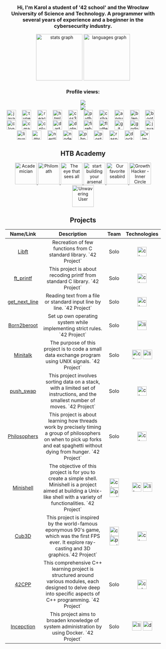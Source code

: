 <div align="center">
  <h3>
    Hi, I'm Karol a student of '42 school' and the Wrocław University of Science and Technology. A programmer with several years of experience and a beginner in the cybersecurity industry.</h3>
</div>


<div align="center">
  <img src="https://github-readme-stats.vercel.app/api?username=kgebski0036&hide_title=false&hide_rank=true&show_icons=true&include_all_commits=true&count_private=true&disable_animations=false&theme=dracula&locale=en&hide_border=false" height="150" alt="stats graph"  />
  <img src="https://github-readme-stats.vercel.app/api/top-langs?username=kgebski0036&locale=en&hide_title=false&layout=compact&card_width=320&langs_count=5&theme=dracula&hide_border=false" height="150" alt="languages graph"  />
</div>

###

<div align="center">
  <h3>Profile views:</h3> <img src="https://profile-counter.glitch.me/kgebski0036/count.svg?"/>
</div>

<div align="center">
  
  <div>
    <img src="https://api.roadmap.sh/v1-badge/tall/653508fab5d7a4eb01f608ba">
  </div>
  
  <div>
    <img src="https://cdn.jsdelivr.net/gh/devicons/devicon/icons/javascript/javascript-original.svg" height="30" alt="javascript logo"  />
    <img width="12" />
    <img src="https://cdn.jsdelivr.net/gh/devicons/devicon/icons/typescript/typescript-original.svg" height="30" alt="typescript logo"  />
    <img width="12" />
    <img src="https://cdn.jsdelivr.net/gh/devicons/devicon/icons/react/react-original.svg" height="30" alt="react logo"  />
    <img width="12" />
    <img src="https://cdn.jsdelivr.net/gh/devicons/devicon/icons/html5/html5-original.svg" height="30" alt="html5 logo"  />
    <img width="12" />
    <img src="https://cdn.jsdelivr.net/gh/devicons/devicon/icons/css3/css3-original.svg" height="30" alt="css3 logo"  />
    <img width="12" />
    <img src="https://cdn.jsdelivr.net/gh/devicons/devicon/icons/python/python-original.svg" height="30" alt="python logo"  />
    <img width="12" />
    <img src="https://cdn.jsdelivr.net/gh/devicons/devicon/icons/csharp/csharp-original.svg" height="30" alt="csharp logo"  />
    <img width="12" />
    <img src="https://cdn.jsdelivr.net/gh/devicons/devicon/icons/angularjs/angularjs-original.svg" height="30" alt="angularjs logo"  />
    <img width="12" />
    <img src="https://cdn.jsdelivr.net/gh/devicons/devicon/icons/blender/blender-original.svg" height="30" alt="blender logo"  />
    <img width="12" />
    <img src="https://cdn.jsdelivr.net/gh/devicons/devicon/icons/bootstrap/bootstrap-original.svg" height="30" alt="bootstrap logo"  />
    <img width="12" />
    <img src="https://cdn.jsdelivr.net/gh/devicons/devicon/icons/c/c-original.svg" height="30" alt="c logo"  />
    <img width="12" />
    <img src="https://cdn.jsdelivr.net/gh/devicons/devicon/icons/cmake/cmake-original.svg" height="30" alt="cmake logo"  />
    <img width="12" />
    <img src="https://cdn.jsdelivr.net/gh/devicons/devicon/icons/cplusplus/cplusplus-original.svg" height="30" alt="cplusplus logo"  />
    <img width="12" />
    <img src="https://cdn.jsdelivr.net/gh/devicons/devicon/icons/dart/dart-original.svg" height="30" alt="dart logo"  />
    <img width="12" />
    <img src="https://cdn.jsdelivr.net/gh/devicons/devicon/icons/dotnetcore/dotnetcore-original.svg" height="30" alt="dotnetcore logo"  />
    <img width="12" />
    <img src="https://cdn.jsdelivr.net/gh/devicons/devicon/icons/firebase/firebase-plain.svg" height="30" alt="firebase logo"  />
    <img width="12" />
    <img src="https://cdn.jsdelivr.net/gh/devicons/devicon/icons/flutter/flutter-original.svg" height="30" alt="flutter logo"  />
    <img width="12" />
    <img src="https://cdn.jsdelivr.net/gh/devicons/devicon/icons/git/git-original.svg" height="30" alt="git logo"  />
    <img width="12" />
    <img src="https://cdn.jsdelivr.net/gh/devicons/devicon/icons/godot/godot-original.svg" height="30" alt="godot logo"  />
    <img width="12" />
    <img src="https://cdn.jsdelivr.net/gh/devicons/devicon/icons/java/java-original.svg" height="30" alt="java logo"  />
    <img width="12" />
    <img src="https://cdn.jsdelivr.net/gh/devicons/devicon/icons/linux/linux-original.svg" height="30" alt="linux logo"  />
    <img width="12" />
    <img src="https://cdn.jsdelivr.net/gh/devicons/devicon/icons/mysql/mysql-original.svg" height="30" alt="mysql logo"  />
    <img width="12" />
    <img src="https://cdn.jsdelivr.net/gh/devicons/devicon/icons/nestjs/nestjs-plain.svg" height="30" alt="nestjs logo"  />
    <img width="12" />
    <img src="https://cdn.jsdelivr.net/gh/devicons/devicon/icons/nodejs/nodejs-original.svg" height="30" alt="nodejs logo"  />
    <img width="12" />
    <img src="https://cdn.jsdelivr.net/gh/devicons/devicon/icons/php/php-original.svg" height="30" alt="php logo"  />
    <img width="12" />
    <img src="https://cdn.jsdelivr.net/gh/devicons/devicon/icons/postgresql/postgresql-original.svg" height="30" alt="postgresql logo"  />
    <img width="12" />
    <img src="https://cdn.jsdelivr.net/gh/devicons/devicon/icons/raspberrypi/raspberrypi-original.svg" height="30" alt="raspberrypi logo"  />
    <img width="12" />
    <img src="https://cdn.jsdelivr.net/gh/devicons/devicon/icons/docker/docker-original.svg" height="30" alt="docker logo"  />
    <img width="12" />
    <img src="https://cdn.jsdelivr.net/gh/devicons/devicon/icons/vim/vim-original.svg" height="30" alt="vim logo"  />
    
  </div>
  
  <div>
    <h2>HTB Academy</h2>
    <a href="https://academy.hackthebox.com/achievement/badge/57005750-7349-11ee-b5a6-bea50ffe6cb4">
      <img src="https://academy.hackthebox.com/storage/badges/academician.png" height="70" alt="Academician"/>
    </a>
    <a href="https://academy.hackthebox.com/achievement/badge/8ec4d376-7d6f-11ee-b5a6-bea50ffe6cb4">
      <img src="https://academy.hackthebox.com/storage/badges/philomath.png" height="70" alt="Philomath"/>
    </a>
    <a href="https://academy.hackthebox.com/achievement/badge/6aec9850-8017-11ee-b5a6-bea50ffe6cb4">
      <img src="https://academy.hackthebox.com/storage/badges/the-eye-that-sees-all.png" height="70" alt="The eye that sees all"/>
    </a>
    <a href="https://academy.hackthebox.com/achievement/badge/79af640d-8681-11ee-b5a6-bea50ffe6cb4">
      <img src="https://academy.hackthebox.com/storage/badges/start-building-your-arsenal.png" height="70" alt="start building your arsenal"/>
    </a>
      <a href="https://academy.hackthebox.com/achievement/badge/ddbb1c86-9da8-11ee-bfb6-bea50ffe6cb4">
      <img src="https://academy.hackthebox.com/storage/badges/our-favorite-seabird.png" height="70" alt="Our favorite seabird"/>
    </a>
    <a href="https://academy.hackthebox.com/achievement/badge/3d4d7401-88e0-11ee-94f4-bea50ffe6cb4">
      <img src="https://academy.hackthebox.com/storage/badges/34501fc51a104adf5ccc915e28a06164/logo.png" height="70" alt="Growth Hacker - Inner Circle"/>
    </a>
    <a href="https://academy.hackthebox.com/achievement/badge/5cd5f6d0-99af-11ee-bfb6-bea50ffe6cb4">
      <img src="https://academy.hackthebox.com/storage/badges/7f81e8837d0540d610c5019478c7647a/logo.png" height="70" alt="Unwavering User"/>
    </a>
  </div>

  <div>
    <h2>Projects</h2>
    <table>
      <thead>
          <tr>
              <th>Name/Link</th>
              <th>Description</th>
              <th>Team</th>
              <th>Technologies</th>
          </tr>
      </thead>
      <tbody>
          <tr>
              <td align="center"><a href="https://github.com/KGebski0036/Libft">Libft</a></td>
              <td align="center">Recreation of few functions from C standard library. `42 Project`</td>
              <td align="center">Solo</td>
              <td align="center"><img src="https://cdn.jsdelivr.net/gh/devicons/devicon/icons/c/c-original.svg" height="30" alt="c logo"  /></td>
          </tr>
          <tr>
              <td align="center"><a href="https://github.com/KGebski0036/ft_printf">ft_printf</a></td>
              <td align="center">This project is about recoding printf from standard C library. `42 Project`</td>
              <td align="center">Solo</td>
              <td align="center"><img src="https://cdn.jsdelivr.net/gh/devicons/devicon/icons/c/c-original.svg" height="30" alt="c logo"  /></td>
          </tr>
          <tr>
              <td align="center"><a href="https://github.com/KGebski0036/get_next_line">get_next_line</a></td>
              <td align="center">Reading text from a file or standard input line by line. `42 Project`</td>
              <td align="center">Solo</td>
              <td align="center"><img src="https://cdn.jsdelivr.net/gh/devicons/devicon/icons/c/c-original.svg" height="30" alt="c logo"  /></td>
          </tr>
          <tr>
              <td align="center"><a href="https://github.com/KGebski0036/Born2beroot">Born2beroot</a></td>
              <td align="center">Set up own operating system while implementing strict rules. `42 Project`</td>
              <td align="center">Solo</td>
              <td align="center"><img src="https://cdn.jsdelivr.net/gh/devicons/devicon/icons/linux/linux-original.svg" height="30" alt="linux logo"  /></td>
          </tr>
          <tr>
              <td align="center"><a href="https://github.com/KGebski0036/minitalk">Minitalk</a></td>
              <td align="center">The purpose of this project is to code a small data exchange program using UNIX signals. `42 Project`</td>
              <td align="center">Solo</td>
              <td align="center">
                <img src="https://cdn.jsdelivr.net/gh/devicons/devicon/icons/c/c-original.svg" height="30" alt="c logo"  />
                <img src="https://cdn.jsdelivr.net/gh/devicons/devicon/icons/linux/linux-original.svg" height="30" alt="linux logo"  />
              </td>
          </tr>
           <tr>
              <td align="center"><a href="https://github.com/KGebski0036/push_swap">push_swap</a></td>
              <td align="center">This project involves sorting data on a stack, with a limited set of instructions, and the smallest number of moves. `42 Project`</td>
              <td align="center">Solo</td>
              <td align="center"><img src="https://cdn.jsdelivr.net/gh/devicons/devicon/icons/c/c-original.svg" height="30" alt="c logo"  /></td>
          </tr>
          <tr>
              <td align="center"><a href="https://github.com/KGebski0036/Philosophers">Philosophers</a></td>
              <td align="center">This project is about learning how threads work by precisely timing a group of philosophers on when to pick up forks and eat spaghetti without dying from hunger. `42 Project`</td>
              <td align="center">Solo</td>
              <td align="center"><img src="https://cdn.jsdelivr.net/gh/devicons/devicon/icons/c/c-original.svg" height="30" alt="c logo"  /></td>
          </tr>
         <tr>
              <td align="center"><a href="https://github.com/KGebski0036/minishell">Minishell</a></td>
              <td align="center">The objective of this project is for you to create a simple shell. Minishell is a project aimed at building a Unix-like shell with a variety of functionalities. `42 Project`</td>
              <td align="center">
                <a href="https://github.com/cj4ck"><img src="https://avatars.githubusercontent.com/u/75099354?s=64&v=4" height="30" alt="cjackows"  /></a>
                <img src="https://avatars.githubusercontent.com/u/148053910?s=200&v=4" height="30" alt="pentacode"  />
              </td>
              <td align="center">
                <img src="https://cdn.jsdelivr.net/gh/devicons/devicon/icons/c/c-original.svg" height="30" alt="c logo"  />
                <img src="https://cdn.jsdelivr.net/gh/devicons/devicon/icons/linux/linux-original.svg" height="30" alt="linux logo"  />
              </td>
         </tr>
         <tr>
              <td align="center"><a href="https://github.com/KGebski0036/cub3d">Cub3D</a></td>
              <td align="center">This project is inspired by the world-famous eponymous 90's game, which was the first FPS ever. It explore ray-casting and 3D graphics.`42 Project`</td>
              <td align="center">
                <a href="https://github.com/cj4ck"><img src="https://avatars.githubusercontent.com/u/75099354?s=64&v=4" height="30" alt="cjackows"  /></a>
                <img src="https://avatars.githubusercontent.com/u/148053910?s=200&v=4" height="30" alt="pentacode"  />
              </td>
              <td align="center">
                <img src="https://cdn.jsdelivr.net/gh/devicons/devicon/icons/c/c-original.svg" height="30" alt="c logo"  />
              </td>
         </tr>
          <tr>
              <td align="center"><a href="https://github.com/KGebski0036/42cpp">42CPP</a></td>
              <td align="center">This comprehensive C++ learning project is structured around various modules, each designed to delve deep into specific aspects of C++ programming. `42 Project`</td>
              <td align="center">Solo</td>
              <td align="center"><img src="https://cdn.jsdelivr.net/gh/devicons/devicon/icons/cplusplus/cplusplus-original.svg" height="30" alt="cplusplus logo"  /></td>
          </tr>
          <tr>
              <td align="center"><a href="https://github.com/KGebski0036/Incepction">Incepction</a></td>
              <td align="center">This project aims to broaden knowledge of system administration by using Docker. `42 Project`</td>
              <td align="center">Solo</td>
              <td align="center">
                <img src="https://cdn.jsdelivr.net/gh/devicons/devicon/icons/linux/linux-original.svg" height="30" alt="linux logo"  />
                <img src="https://cdn.jsdelivr.net/gh/devicons/devicon/icons/docker/docker-original.svg" height="30" alt="docker logo"  />
              </td>
          </tr>
      </tbody>
    </table>
  </div>
</div>
